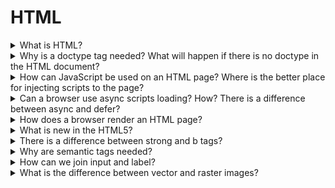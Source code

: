 # HTML

<details>
  <summary>What is HTML?</summary>
  In progress ...
</details>

<details>
  <summary>Why is a doctype tag needed? What will happen if there is no doctype in the HTML document?</summary>
  In progress ...
</details>

<details>
  <summary>How can JavaScript be used on an HTML page? Where is the better place for injecting scripts to the page?</summary>
  In progress ...
</details>

<details>
  <summary>Can a browser use async scripts loading? How? There is a difference between async and defer?</summary>
  In progress ...
</details>

<details>
  <summary>How does a browser render an HTML page?</summary>
  In progress ...
</details>

<details>
  <summary>What is new in the HTML5?</summary>
  In progress ...
</details>

<details>
  <summary>There is a difference between strong and b tags?</summary>
  In progress ...
</details>

<details>
  <summary>Why are semantic tags needed?</summary>
  In progress ...
</details>

<details>
  <summary>How can we join input and label?</summary>
  In progress ...
</details>

<details>
  <summary>What is the difference between vector and raster images?</summary>
  In progress ...
</details>

